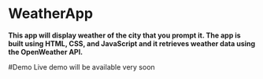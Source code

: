 # WeatherApp

**This app will display weather of the city that you prompt it. The app is built using HTML, CSS, and JavaScript and it retrieves weather data using the OpenWeather API.**

#Demo
Live demo will be available very soon
